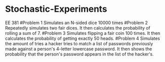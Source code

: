 # Stochastic-Experiments
EE 381
#Problem 1
Simulates an N-sided dice 10000 times
#Problem 2
Repeatedly simulates two fair dices. It then calculates the probability of rolling a sum of 7.
#Problem 3
Simulates flipping a fair coin 100 times. It then calculates the probability of getting exactly 50 heads.
#Problem 4
Simulates the amount of tries a hacker tries to match a list of passwords previously made against a person's 4-letter lowercase password.
It then shows the probability that the person's password appears in the list of the hacker's.
